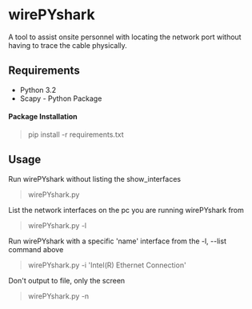 # wirePYshark
A tool to assist onsite personnel with locating the network port without having to trace the cable physically.

## Requirements
- Python 3.2
- Scapy - Python Package 

#### Package Installation
> pip install -r requirements.txt

## Usage
Run wirePYshark without listing the show_interfaces
> wirePYshark.py

List the network interfaces on the pc you are running wirePYshark from
> wirePYshark.py -l

Run wirePYshark with a specific 'name' interface from the -l, --list command above
> wirePYshark.py -i 'Intel(R) Ethernet Connection'

Don't output to file, only the screen
> wirePYshark.py -n
